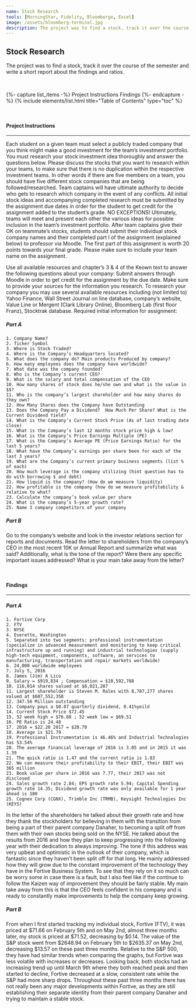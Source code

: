 ```yaml
---
name: Stock Research
tools: [MorningStar, Fidelity, Bloomberge, Excel]
image: /assets/bloomberg-terminal.jpg
description: The project was to find a stock, track it over the course of the semester and write a short report about the findings and ratios.
---
```


## Stock Research

The project was to find a stock, track it over the course of the semester and write a short report about the findings and ratios.

<br>

{%- capture list_items -%}
Project Instructions
Findings
{%- endcapture -%}
{% include elements/list.html title="Table of Contents" type="toc" %}

<br>

#### Project Instructions

---

Each student on a given team must select a publicly traded company that you think might make a good investment for the team’s investment portfolio. You must research your stock investment idea thoroughly and answer the questions below. Please discuss the stocks that you want to research within your teams, to make sure that there is no duplication within the respective investment teams. In other words if there are five members on a team, you should have five different stock companies that are being followed/researched. Team captains will have ultimate authority to decide who gets to research which company in the event of any conflicts. All initial stock ideas and accompanying completed research must be submitted by the assignment due dates in order for the student to get credit for the assignment added to the student’s grade. NO EXCEPTIONS!  Ultimately, teams will meet and present each other the various ideas for possible inclusion in the team’s investment portfolio. After team captains give their OK on teammate’s stocks, students should submit their individual stock company names and their completed part I of the assignment (explained below) to professor via Moodle. The first part of this assignment is worth 20 points towards your final grade. Please make sure to include your team name on the assignment.

 Use all available resources and chapter’s 3 & 4 of the Keown text to answer the following questions about your company: Submit answers through Moodle in order to get credit for the assignment by the due date. Make sure to provide your sources for the information you research.  To research your company you may use several available resources including (not limited to) Yahoo Finance, Wall Street Journal on line database, company’s website, Value Line or Mergent (Clark Library Online), Bloomberg Lab (first floor Franz), Stocktrak database. Required initial information for assignment:

##### Part A

    1. Company Name?
    2. Ticker Symbol
    3. Where is Stock Traded?
    4. Where is the Company’s Headquarters located?
    5. What does the company do? Main products Produced by company?
    6. How many employees does the company have worldwide?
    7. What date was the company founded?
    8. Who is the Company’s current CEO?
    9. What is the salary and total compensation of the CEO
    10. How many shares of stock does he/she own and what is the value in $$?
    11. Who is the company’s largest shareholder and how many shares do they own?
    12. How Many Shares does the Company have Outstanding
    13. Does the Company Pay a Dividend?  How Much Per Share? What is the Current Dividend Yield?
    14. What is the Company’s Current Stock Price (As of last trading date close)
    15. What is the Company’s last 12 months stock price high & low?
    16. What is the Company’s Price Earnings Multiple (PE)
    17. What is the Company’s Average PE (Price Earnings Ratio) for the last 5 years?
    18. What have the Company’s earnings per share been for each of the last 3 years?
    19. What are the Company’s current primary business segments (list % of each)
    20. How much leverage is the company utilizing (hint question has to do with borrowing $ and debt)
    21. How liquid is the company? (How do we measure liquidity)
    22. How profitable is the company (how do we measure profitability & relative to what? 
    23. Calculate the company’s book value per share
    24. What is the company’s 5-year growth rate?
    25. Name 3 company competitors of your company

##### Part B

Go to the company’s website and look in the investor relations section for reports and documents. Read the letter to shareholders from the company’s CEO in the most recent 10K or Annual Report and summarize what was said? Additionally, what is the tone of the report? Were there any specific important issues addressed? What is your main take away from the letter?

<br>

#### Findings

---

##### Part A

    1. Fortive Corp
    2. FTV
    3. NYSE
    4. Everette, Washington
    5. Separated into two segments: professional instrumentation (specialize in advanced measurement and monitoring to keep critical infrastructure up and running) and industrial technologies (supply high-tech equipment, components, software, an services to manufacturing, transportation and repair markets worldwide)
    6. 24,000 worldwide employees
    7. July 5, 2016
    8. James (Jim) A Lico
    9. Salary = $919,834 ; Compensation = $10,592,788
    10. 116,014 shares valued at $8,021,207
    11. Largest shareholder is Steven M. Rales with 8,787,277 shares valued at $607,552,358
    12. 347.56 Million outstanding
    13. Company pays a $0.07 quarterly dividend, 0.41%yeild
    14. Current Stock Price $72.45
    15. 52 week high = $76.68 ; 52 week low = $69.51
    16. PE Ratio is 24.48
    17. 2016 = $22.20 2017 = $20.70
    18. Average is $21.79
    19. Professional Instrumentation is 46.46% and Industrial Technologies has 53.54%
    20. The average financial leverage of 2016 is 3.05 and in 2015 it was 1.39
    21. The quick ratio is 1.47 and the current ratio is 1.83
    22. We can measure their profitability to their EBIT, their EBIT was 365 million
    23. Book value per share in 2016 was 7.77, their 2017 was not disclosed
    24. Sales growth rate 2.84; EPS growth rate 5.94; Capital Spending growth rate 14.35; Dividend growth rate was only available for 1 year ahead is 100
    25. Cognex Corp (CGNX), Trimble Inc (TRMB), Keysight Technologies Inc (KEYS)


In the letter of the shareholders he talked about their growth rate and how they thank the stockholders for believing in them with the transition from being a part of their parent company Danaher, to becoming a split off from them with their own stocks being sold on the NYSE. He talked about the results from 2016 and how they plan to keep progressing into the following year with their dedication to always improving. The tone if this address was very upbeat and optimistic in the outlook of their company, which is fantastic since they haven’t been split off for that long. He mainly addressed how they will grow due to the constant improvement of the technology they have in the Fortive Business System. To see that they rely on it so much can be worry some in case there is a fault, but I also feel like if the continue to follow the Kaizen way of improvement they should be fairly stable. My main take away from this is that the CEO feels confident in his company and is ready to constantly make improvements to help the company keep growing.

##### Part B

From when I first started tracking my individual stock, Fortive (FTV), it was priced at $71.66 on February 5th and on May 2nd, almost three months later, my stock is priced at $71.52, decreasing by $0.14. The value of the S&P stock went from $2648.94 on February 5th to $2635.37 on May 2nd, decreasing $13.57 on these past three months. Relative to the S&P 500, they have had similar trends when comparing the graphs, but Fortive was less volatile with increases or decreases. Looking back, both stocks had an increasing trend up until March 9th where they both reached peak and then started to decline, Fortive decreased at a slow, consistent rate while the S&P had more sharp drops. Throughout these past three months there has not really been any major developments within Fortive, as they are still establishing their separate identity from their parent company Danaher and trying to maintain a stable stock.